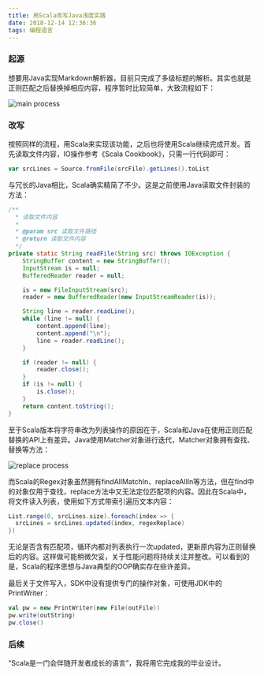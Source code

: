 ```yaml
---
title: 用Scala改写Java浅度实践
date: 2018-12-14 12:36:36
tags: 编程语言
---
```


### 起源

想要用Java实现Markdown解析器，目前只完成了多级标题的解析。其实也就是正则匹配之后替换掉相应内容，程序暂时比较简单，大致流程如下：

![main process](mainProcess.png)

### 改写

按照同样的流程，用Scala来实现该功能，之后也将使用Scala继续完成开发。首先读取文件内容，IO操作参考《Scala Cookbook》，只需一行代码即可：

```scala
var srcLines = Source.fromFile(srcFile).getLines().toList
```

与冗长的Java相比，Scala确实精简了不少。这是之前使用Java读取文件封装的方法：

```java
/**
  * 读取文件内容
  *
  * @param src 读取文件路径
  * @return 读取文件内容
  */
private static String readFile(String src) throws IOException {
    StringBuffer content = new StringBuffer();
    InputStream is = null;
    BufferedReader reader = null;

    is = new FileInputStream(src);
    reader = new BufferedReader(new InputStreamReader(is));

    String line = reader.readLine();
    while (line != null) {
        content.append(line);
        content.append("\n");
        line = reader.readLine();
    }

    if (reader != null) {
        reader.close();
    }
    if (is != null) {
        is.close();
    }
    return content.toString();
}
```

至于Scala版本将字符串改为列表操作的原因在于，Scala和Java在使用正则匹配替换的API上有差异。Java使用Matcher对象进行迭代，Matcher对象拥有查找、替换等方法：

![replace process](replaceProcess.png)

而Scala的Regex对象虽然拥有findAllMatchIn、replaceAllIn等方法，但在find中的对象仅用于查找，replace方法中又无法定位匹配项的内容。因此在Scala中，将文件读入列表，使用如下方式带索引遍历文本内容：

```scala
List.range(0, srcLines.size).foreach(index => {
  srcLines = srcLines.updated(index, regexReplace)
})
```

无论是否含有匹配项，循环内都对列表执行一次updated，更新原内容为正则替换后的内容。这样做可能稍微欠妥，关于性能问题将持续关注并整改。可以看到的是，Scala的程序思想与Java典型的OOP确实存在些许差异。

最后关于文件写入，SDK中没有提供专门的操作对象，可使用JDK中的PrintWriter：

```scala
val pw = new PrintWriter(new File(outFile))
pw.write(outString)
pw.close()
```

### 后续

“Scala是一门会伴随开发者成长的语言”，我将用它完成我的毕业设计。
